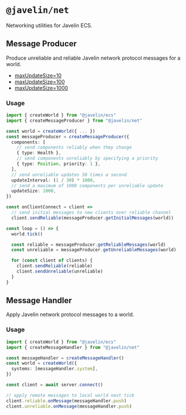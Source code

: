 # `@javelin/net`

Networking utilities for Javelin ECS.

## Message Producer

Produce unreliable and reliable Javelin network protocol messages for a world.

- [maxUpdateSize=10](https://youtu.be/_mPzpv47zCg)
- [maxUpdateSize=100](https://youtu.be/718N4cmX_rY)
- [maxUpdateSize=1000](https://youtu.be/7W5L6WTksLY)

### Usage

```ts
import { createWorld } from "@javelin/ecs"
import { createMessageProducer } from "@javelin/net"

const world = createWorld({ ... })
const messageProducer = createMessageProducer({
  components: [
    // send components reliably when they change
    { type: Health },
    // send components unreliably by specifying a priority
    { type: Position, priority: 1 },
  ],
  // send unreliable updates 30 times a second
  updateInterval: (1 / 30) * 1000,
  // send a maximum of 1000 components per unreliable update
  updateSize: 1000,
})

const onClientConnect = client =>
  // send initial messages to new clients over reliable channel
  client.sendReliable(messageProducer.getInitialMessages(world))

const loop = () => {
  world.tick()

  const reliable = messageProducer.getReliableMessages(world)
  const unreliable = messageProducer.getUnreliableMessages(world)

  for (const client of clients) {
    client.sendReliable(reliable)
    client.sendUnreliable(unreliable)
  }
}
```

## Message Handler

Apply Javelin network protocol messages to a world.

### Usage

```ts
import { createWorld } from "@javelin/ecs"
import { createMessageHandler } from "@javelin/net"

const messageHandler = createMessageHandler()
const world = createWorld({
  systems: [messageHandler.system],
})

const client = await server.connect()

// apply remote messages to local world next tick
client.reliable.onMessage(messageHandler.push)
client.unreliable.onMessage(messageHandler.push)
```
